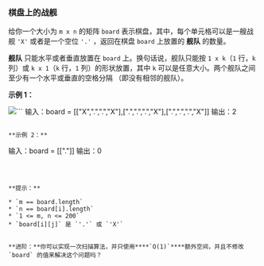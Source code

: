 ### 棋盘上的战舰 ###
给你一个大小为 `m x n` 的矩阵 `board` 表示棋盘，其中，每个单元格可以是一艘战舰 `'X'` 或者是一个空位 `'.'` ，返回在棋盘 `board` 上放置的 **舰队** 的数量。

**舰队** 只能水平或者垂直放置在 `board` 上。换句话说，舰队只能按 `1 x k`（`1` 行，`k` 列）或 `k x 1`（`k` 行，`1` 列）的形状放置，其中 `k` 可以是任意大小。两个舰队之间至少有一个水平或垂直的空格分隔 （即没有相邻的舰队）。



**示例 1：**

![](https://assets.leetcode.com/uploads/2021/04/10/battelship-grid.jpg)```
输入：board = [["X",".",".","X"],[".",".",".","X"],[".",".",".","X"]]
输出：2
```

**示例 2：**

```
输入：board = [["."]]
输出：0
```



**提示：**

* `m == board.length`
* `n == board[i].length`
* `1 <= m, n <= 200`
* `board[i][j]` 是 `'.'` 或 `'X'`


**进阶：**你可以实现一次扫描算法，并只使用****`O(1)`****额外空间，并且不修改 `board` 的值来解决这个问题吗？


